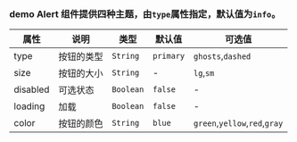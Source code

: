 ### demo Alert 组件提供四种主题，由`type`属性指定，默认值为`info`。

<template>
    <y-button type="primary" :disabled="true" :loading="true">sss</y-button>
    <y-button type="ghost" @click.native="test">sss</y-button>
    <y-button type="dashed">sss</y-button>
    <y-button type="primary" color="green">sss</y-button>
    <y-button type="ghost" color="green">sss</y-button>
    <y-button type="dashed" color="green">sss</y-button>
    <y-button type="primary" color="red">sss</y-button>
    <y-button type="ghost" color="red">sss</y-button>
    <y-button type="dashed" color="red">sss</y-button>
    <y-button type="primary" color="yellow">sss</y-button>
    <y-button type="ghost" color="yellow">sss</y-button>
    <y-button type="dashed" color="yellow">sss</y-button>
</template>
<script>
export default {
    methods:{
        test(){
            this.$notify({"title":"test","content":"sfafasdf","time":1000,"icon":true})
        }
    }
}
</script>

|   属性   |    说明    |    类型   |  默认值   |            可选值             |
| -------- | ---------- | --------- | --------- | ----------------------------- |
| type     | 按钮的类型 | `String`  | `primary` | `ghosts`,`dashed`             |
| size     | 按钮的大小 | `String`  | -         | `lg`,`sm`                     |
| disabled | 可选状态   | `Boolean` | `false`   | -                             |
| loading  | 加载       | `Boolean` | `false`   | -                             |
| color    | 按钮的颜色 | `String`  | `blue`    | `green`,`yellow`,`red`,`gray` |